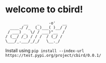 # welcome to cbird!

```
        __    _    -o'   __
  ____./ /_  (_)___( )__/ /
 / ___) _  \/ / ___)"__  / 
/ (__/ /_) / / /  / (_/ /  
\___/_.___/_/_/   \__._/   

```

Install using
```pip install --index-url https://test.pypi.org/project/cbird/0.0.1/```
